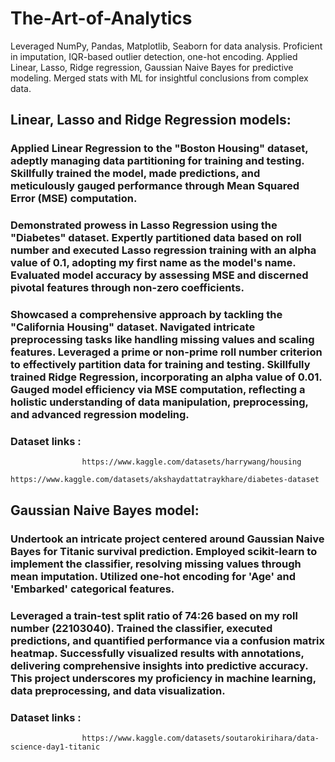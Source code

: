 # The-Art-of-Analytics
Leveraged NumPy, Pandas, Matplotlib, Seaborn for data analysis. Proficient in imputation, IQR-based outlier detection, one-hot encoding. Applied Linear, Lasso, Ridge regression, Gaussian Naive Bayes for predictive modeling. Merged stats with ML for insightful conclusions from complex data.

## Linear, Lasso and Ridge Regression models:

### Applied Linear Regression to the "Boston Housing" dataset, adeptly managing data partitioning for training and testing. Skillfully trained the model, made predictions, and meticulously gauged performance through Mean Squared Error (MSE) computation.
### Demonstrated prowess in Lasso Regression using the "Diabetes" dataset. Expertly partitioned data based on roll number and executed Lasso regression training with an alpha value of 0.1, adopting my first name as the model's name. Evaluated model accuracy by assessing MSE and discerned pivotal features through non-zero coefficients.
### Showcased a comprehensive approach by tackling the "California Housing" dataset. Navigated intricate preprocessing tasks like handling missing values and scaling features. Leveraged a prime or non-prime roll number criterion to effectively partition data for training and testing. Skillfully trained Ridge Regression, incorporating an alpha value of 0.01. Gauged model efficiency via MSE computation, reflecting a holistic understanding of data manipulation, preprocessing, and advanced regression modeling.
### Dataset links : 
                    https://www.kaggle.com/datasets/harrywang/housing
                    https://www.kaggle.com/datasets/akshaydattatraykhare/diabetes-dataset

## Gaussian Naive Bayes model:

###  Undertook an intricate project centered around Gaussian Naive Bayes for Titanic survival prediction. Employed scikit-learn to implement the classifier, resolving missing values through mean imputation. Utilized one-hot encoding for 'Age' and 'Embarked' categorical features. 
### Leveraged a train-test split ratio of 74:26 based on my roll number (22103040). Trained the classifier, executed predictions, and quantified performance via a confusion matrix heatmap. Successfully visualized results with annotations, delivering comprehensive insights into predictive accuracy. This project underscores my proficiency in machine learning, data preprocessing, and data visualization.
### Dataset links : 
                    https://www.kaggle.com/datasets/soutarokirihara/data-science-day1-titanic
